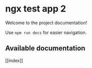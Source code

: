# ngx test app 2

Welcome to the project documentation!

Use `npm run docs` for easier navigation.

## Available documentation

[[index]]
